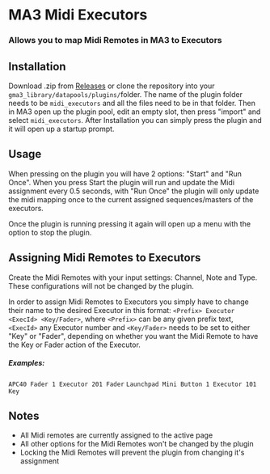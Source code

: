# MA3 Midi Executors
### Allows you to map Midi Remotes in MA3 to Executors

## Installation
Download .zip from [Releases](https://github.com/lenschcode/MA3-Midi-Executors/releases/latest) or clone the repository into your `gma3_library/datapools/plugins/`folder. The name of the plugin folder needs to be `midi_executors` and all the files need to be in that folder.
Then in MA3 open up the plugin pool, edit an empty slot, then press "import" and select `midi_executors`. After Installation you can simply press the plugin and it will open up a startup prompt.

## Usage
When pressing on the plugin you will have 2 options: "Start" and "Run Once". When you press Start the plugin will run and update the Midi assignment every 0.5 seconds, with "Run Once" the plugin will only update the midi mapping once to the current assigned sequences/masters of the executors.

Once the plugin is running pressing it again will open up a menu with the option to stop the plugin. 

## Assigning Midi Remotes to Executors
Create the Midi Remotes with your input settings: Channel, Note and Type. These configurations will not be changed by the plugin.

In order to assign Midi Remotes to Executors you simply have to change their name to the desired Executor in this format: `<Prefix> Executor <ExecId> <Key/Fader>`, where `<Prefix>` can be any given prefix text, `<ExecId>` any Executor number and `<Key/Fader>` needs to be set to either "Key" or "Fader", depending on whether you want the Midi Remote to have the Key or Fader action of the Executor.
##### Examples:
`APC40 Fader 1 Executor 201 Fader`
`Launchpad Mini Button 1 Executor 101 Key`

## Notes
- All Midi remotes are currently assigned to the active page
- All other options for the Midi Remotes won't be changed by the plugin
- Locking the Midi Remotes will prevent the plugin from changing it's assignment